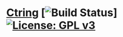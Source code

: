 # [Ctring](http://127.0.0.1:5500/template/) [![Build Status](https://travis-ci.com/ThankfulBird/ctring.svg?branch=master)][![License: GPL v3](https://img.shields.io/badge/License-GPLv3-blue.svg)](https://www.gnu.org/licenses/gpl-3.0)
